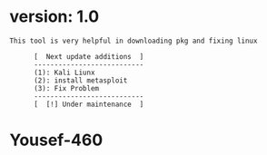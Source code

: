# version: 1.0

```
This tool is very helpful in downloading pkg and fixing linux
```
          [  Next update additions  ]
          ---------------------------
          (1): Kali Liunx
          (2): install metasploit
          (3): Fix Problem
          ---------------------------
          [  [!] Under maintenance  ]
          
# Yousef-460          
